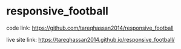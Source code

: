 # responsive_football


code link: https://github.com/tareqhassan2014/responsive_football

live site link: https://tareqhassan2014.github.io/responsive_football/